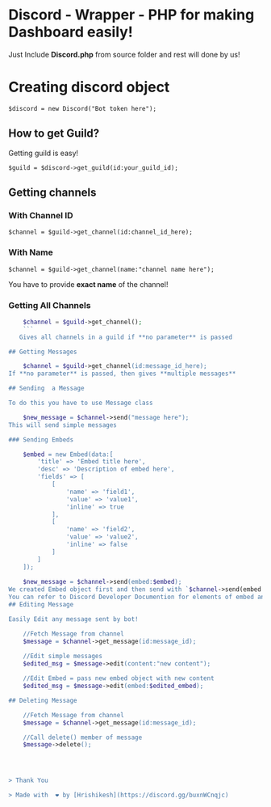 # Discord - Wrapper - PHP for making Dashboard easily!

Just Include **Discord.php** from source folder  and rest will done by us!

# Creating discord object

    $discord = new Discord("Bot token here");
    
## How to get Guild?
Getting guild is easy!

    $guild = $discord->get_guild(id:your_guild_id);


## Getting channels
### With Channel ID

    $channel = $guild->get_channel(id:channel_id_here);
### With Name

    $channel = $guild->get_channel(name:"channel name here");
You have to provide **exact name** of the channel!
### Getting All Channels

  
```php
    $channel = $guild->get_channel();
    ```
   Gives all channels in a guild if **no parameter** is passed

## Getting Messages

    $channel = $guild->get_channel(id:message_id_here);
If **no parameter** is passed, then gives **multiple messages**

## Sending  a Message

To do this you have to use Message class

    $new_message = $channel->send("message here");
This will send simple messages

### Sending Embeds

    $embed = new Embed(data:[
    	'title' => 'Embed title here',
    	'desc' => 'Description of embed here',
    	'fields' => [
    		[
    			'name' => 'field1',
    			'value' => 'value1',
    			'inline' => true
    		],
    		[
    			'name' => 'field2',
    			'value' => 'value2',
    			'inline' => false
    		]
    	]
    ]);
    
    $new_message = $channel->send(embed:$embed);
We created Embed object first and then send with `$channel->send(embed:$embed)`.
You can refer to Discord Developer Documention for elements of embed and pass in data parameter in **form of array**!
## Editing Message

Easily Edit any message sent by bot!

    //Fetch Message from channel
    $message = $channel->get_message(id:message_id);
	
	//Edit simple messages
    $edited_msg = $message->edit(content:"new content");

	//Edit Embed = pass new embed object with new content
    $edited_msg = $message->edit(embed:$edited_embed);

## Deleting Message

    //Fetch Message from channel
    $message = $channel->get_message(id:message_id);

	//Call delete() member of message
	$message->delete();




> Thank You

> Made with  ❤️ by [Hrishikesh](https://discord.gg/buxnWCnqjc)
